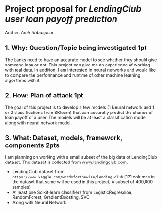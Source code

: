 # Project proposal for *LendingClub user loan payoff prediction*
Author: *Amir Abbaspour*

## 1. Why: Question/Topic being investigated 1pt
The banks need to have an accurate model to see whether they should give someone loan or not. This project can give me an experience of working with real data. In addition, I am interested in neural networks and would like to compare the performance and runtime of other machine learning algorithms with it.

## 2. How: Plan of attack 1pt
The goal of this project is to develop a few models (1 Neural network and 1 or 2 classifications from SKlearn) that can accuretly predict the chance of loan payoff of a user. The models will be at least a classification model along with neural network model.

## 3. What: Dataset, models, framework, components 2pts
I am planning on working with a small subset of the big data of LendingClub dataset. The dataset is collected from www.lendingclub.com. 

- LendingClub dataset from ```https://www.kaggle.com/wordsforthewise/lending-club``` (121 columns in the dataset that some will be used in this project, A subset of 400,000 samples)
- At least one Scikit-learn classifiers from LogisticRegression, RandomForest, GradientBoosting, SVC
- Along with Neural Network